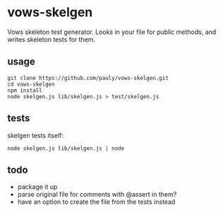 # vows-skelgen

Vows skeleton test generator. 
Looks in your file for public methods, and writes skeleton tests for them.

## usage
    git clone https://github.com/pauly/vows-skelgen.git
    cd vows-skelgen
    npm install
    node skelgen.js lib/skelgen.js > test/skelgen.js

## tests

skelgen tests itself:

    node skelgen.js lib/skelgen.js | node

## todo

 * package it up
 * parse original file for comments with @assert in them?
 * have an option to create the file from the tests instead
